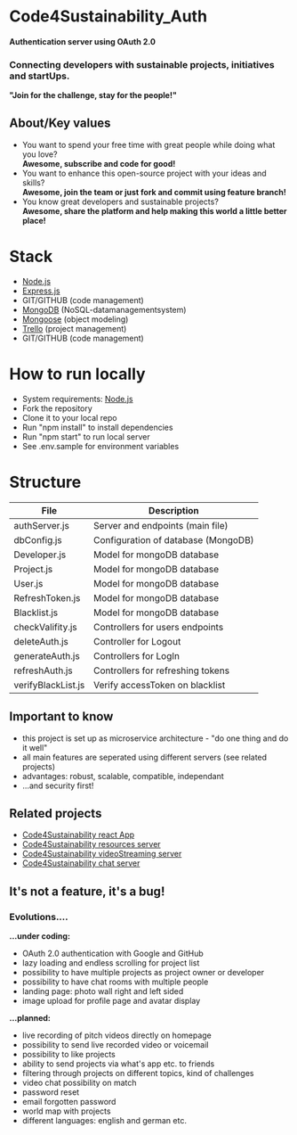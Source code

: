 # Code4Sustainability_Auth

#### Authentication server using OAuth 2.0

### Connecting developers with sustainable projects, initiatives and startUps.
**"Join for the challenge, stay for the people!"**

## About/Key values

* You want to spend your free time with great people while doing what you love?<br/>
**Awesome, subscribe and code for good!**
* You want to enhance this open-source project with your ideas and skills?<br/>
**Awesome, join the team or just fork and commit using feature branch!**
* You know great developers and sustainable projects?<br/>
**Awesome, share the platform and help making this world a little better place!**


# Stack

* [Node.js](https://nodejs.org/)
* [Express.js](https://expressjs.com/de/)
* GIT/GITHUB (code management)
* [MongoDB](https://www.mongodb.com/de) (NoSQL-datamanagementsystem)
* [Mongoose](https://mongoosejs.com/) (object modeling)
* [Trello](https://trello.com/) (project management)
* GIT/GITHUB (code management)

# How to run locally

- System requirements: [Node.js](https://nodejs.org/)
- Fork the repository
- Clone it to your local repo
- Run "npm install" to install dependencies
- Run "npm start" to run local server
- See .env.sample for environment variables

# Structure

| File                   | Description                                 |
| ---------------------- | ------------------------------------------- |
| authServer.js          | Server and endpoints (main file)            |
| dbConfig.js            | Configuration of database (MongoDB)         |
| Developer.js           | Model for mongoDB database                  |
| Project.js             | Model for mongoDB database                  |
| User.js                | Model for mongoDB database                  |
| RefreshToken.js        | Model for mongoDB database                  |
| Blacklist.js           | Model for mongoDB database                  |
| checkValifity.js       | Controllers for users endpoints             |
| deleteAuth.js          | Controller for Logout                       |
| generateAuth.js        | Controllers for LogIn                       |
| refreshAuth.js         | Controllers for refreshing tokens           |
| verifyBlackList.js     | Verify accessToken on blacklist             |

## Important to know
* this project is set up as microservice architecture - "do one thing and do it well"
* all main features are seperated using different servers (see related projects)
* advantages: robust, scalable, compatible, independant
* ...and security first!

## Related projects

* [Code4Sustainability react App](https://github.com/Natascha2020/Code4Sustainability_APP.git)
* [Code4Sustainability resources server](https://github.com/Natascha2020/Code4Sustainability_API.git)
* [Code4Sustainability videoStreaming server](https://github.com/Natascha2020/Code4Sustainability_VideoStreaming.git)
* [Code4Sustainability chat server](https://github.com/Natascha2020/Code4Sustainability_Chat.git)

## It's not a feature, it's a bug!

### Evolutions....

**...under coding:**
* OAuth 2.0 authentication with Google and GitHub
* lazy loading and endless scrolling for project list
* possibility to have multiple projects as project owner or developer
* possibility to have chat rooms with multiple people
* landing page: photo wall right and left sided
* image upload for profile page and avatar display

**...planned:**
* live recording of pitch videos directly on homepage
* possibility to send live recorded video or voicemail
* possibility to like projects
* ability to send projects via what's app etc. to friends
* filtering through projects on different topics, kind of challenges
* video chat possibility on match
* password reset
* email forgotten password
* world map with projects
* different languages: english and german etc.
